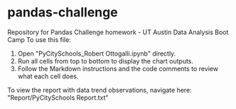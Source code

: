 # pandas-challenge
Repository for Pandas Challenge homework - UT Austin Data Analysis Boot Camp
To use this file:
1) Open "PyCitySchools_Robert Ottogalli.ipynb" directly.  
2) Run all cells from top to bottom to display the chart outputs. 
3) Follow the Markdown instructions and the code comments to review what each cell does.  

To view the report with data trend observations, navigate here:  "Report/PyCitySchools Report.txt"
